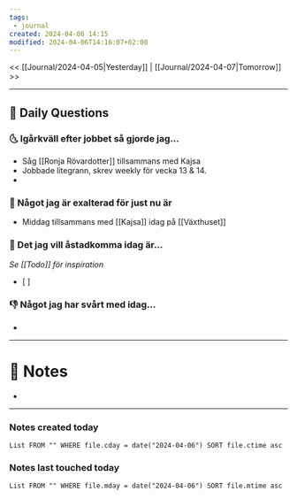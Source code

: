 ```yaml
---
tags:
 - journal
created: 2024-04-06 14:15
modified: 2024-04-06T14:16:07+02:00
---
```


<< [[Journal/2024-04-05|Yesterday]] | [[Journal/2024-04-07|Tomorrow]] >>

---
## 📅 Daily Questions
### 🌜 Igårkväll efter jobbet så gjorde jag...
- Såg [[Ronja Rövardotter]] tillsammans med Kajsa
- Jobbade litegrann, skrev weekly för vecka 13 & 14.
- 

### 🙌 Något jag är exalterad för just nu är
- Middag tillsammans med [[Kajsa]] idag på [[Växthuset]]

### 🚀 Det jag vill åstadkomma idag är...
_Se [[Todo]] för inspiration_
- [ ] 

### 👎 Något jag har svårt med idag...
- 

---
# 📝 Notes
- 
---
### Notes created today
```dataview
List FROM "" WHERE file.cday = date("2024-04-06") SORT file.ctime asc
```
### Notes last touched today
```dataview
List FROM "" WHERE file.mday = date("2024-04-06") SORT file.mtime asc
```